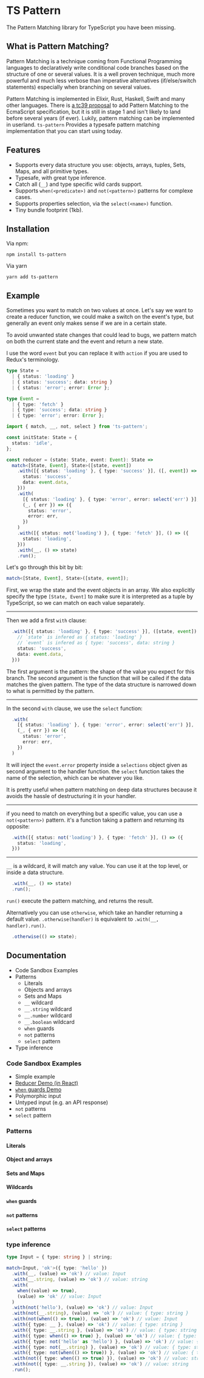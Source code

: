 # TS Pattern

The Pattern Matching library for TypeScript you have been missing.

## What is Pattern Matching?

Pattern Matching is a technique coming from Functional Programming languages to declaratively write conditional code branches based on the structure of one or several values. It is a well proven technique, much more powerful and much less verbose than imperative alternatives (if/else/switch statements) especially when branching on several values.

Pattern Matching is implemented in Elixir, Rust, Haskell, Swift and many other languages. There is [a tc39 proposal](https://github.com/tc39/proposal-pattern-matching) to add Pattern Matching to the EcmaScript specification, but it is still in stage 1 and isn't likely to land before several years (if ever). Lukily, pattern matching can be implemented in userland. `ts-pattern` Provides a typesafe pattern matching implementation that you can start using today.

## Features

- Supports every data structure you use: objects, arrays, tuples, Sets, Maps, and all primitive types.
- Typesafe, with great type inference.
- Catch all (`__`) and type specific wild cards support.
- Supports `when(<predicate>)` and `not(<pattern>)` patterns for complexe cases.
- Supports properties selection, via the `select(<name>)` function.
- Tiny bundle footprint (1kb).

## Installation

Via npm:

```
npm install ts-pattern
```

Via yarn

```
yarn add ts-pattern
```

## Example

Sometimes you want to match on two values at once. Let's say we want to
create a reducer function, we could make a switch on the event's type, but
generally an event only makes sense if we are in a certain state.

To avoid unwanted state changes that could lead to bugs, we pattern match
on both the current state and the event and return a new state.

I use the word `event` but you can replace it with `action` if you are used
to Redux's terminology.

```ts
type State =
  | { status: 'loading' }
  | { status: 'success'; data: string }
  | { status: 'error'; error: Error };

type Event =
  | { type: 'fetch' }
  | { type: 'success'; data: string }
  | { type: 'error'; error: Error };
```

```ts
import { match, __, not, select } from 'ts-pattern';

const initState: State = {
  status: 'idle',
};

const reducer = (state: State, event: Event): State =>
  match<[State, Event], State>([state, event])
    .with([{ status: 'loading' }, { type: 'success' }], ([, event]) => ({
      status: 'success',
      data: event.data,
    }))
    .with(
      [{ status: 'loading' }, { type: 'error', error: select('err') }],
      (_, { err }) => ({
        status: 'error',
        error: err,
      })
    )
    .with([{ status: not('loading') }, { type: 'fetch' }], () => ({
      status: 'loading',
    }))
    .with(__, () => state)
    .run();
```

Let's go through this bit by bit:

```ts
match<[State, Event], State>([state, event]);
```

First, we wrap the state and the event objects in an array. We also explicitly
specify the type `[State, Event]` to make sure it is interpreted as a tuple by
TypeScript, so we can match on each value separately.

---

Then we add a first `with` clause:

```ts
  .with([{ status: 'loading' }, { type: 'success' }], ([state, event]) => ({
    // `state` is infered as { status: 'loading' }
    // `event` is infered as { type: 'success', data: string }
    status: 'success',
    data: event.data,
  }))
```

The first argument is the pattern: the shape of the value
you expect for this branch.
The second argument is the function that will be called if
the data matches the given pattern.
The type of the data structure is narrowed down to
what is permitted by the pattern.

---

In the second `with` clause, we use the `select` function:

```ts
  .with(
    [{ status: 'loading' }, { type: 'error', error: select('err') }],
    (_, { err }) => ({
      status: 'error',
      error: err,
    })
  )
```

It will inject the `event.error` property inside a `selections` object given as
second argument to the handler function. the `select` function takes the name of
the selection, which can be whatever you like.

It is pretty useful when pattern matching on deep data structures because it avoids
the hassle of destructuring it in your handler.

---

if you need to match on everything but a specific value, you can use
a `not(<pattern>)` pattern. it's a function taking a pattern
and returning its opposite:

```ts
  .with([{ status: not('loading') }, { type: 'fetch' }], () => ({
    status: 'loading',
  }))
```

---

`__` is a wildcard, it will match any value.
You can use it at the top level, or inside a data structure.

```ts
  .with(__, () => state)
  .run();
```

`run()` execute the pattern matching, and returns the result.

Alternatively you can use `otherwise`, which take an handler returning
a default value. `.otherwise(handler)` is equivalent to `.with(__, handler).run()`.

```ts
  .otherwise(() => state);
```

## Documentation

- Code Sandbox Examples
- Patterns
  - Literals
  - Objects and arrays
  - Sets and Maps
  - `__` wildcard
  - `__.string` wildcard
  - `__.number` wildcard
  - `__.boolean` wildcard
  - `when` guards
  - `not` patterns
  - `select` pattern
- Type inference

### Code Sandbox Examples

- Simple example
- [Reducer Demo (in React)](https://codesandbox.io/s/ts-pattern-reducer-example-c4yuq?file=/src/App.tsx)
- [`when` guards Demo](https://codesandbox.io/s/ts-pattern-when-guard-example-0s6d8?file=/src/index.ts)
- Polymorphic input
- Untyped input (e.g. an API response)
- `not` patterns
- `select` pattern

### Patterns

#### Literals

#### Object and arrays

#### Sets and Maps

#### Wildcards

#### `when` guards

#### `not` patterns

#### `select` patterns

### type inference

```ts
type Input = { type: string } | string;

match<Input, 'ok'>({ type: 'hello' })
  .with(__, (value) => 'ok') // value: Input
  .with(__.string, (value) => 'ok') // value: string
  .with(
    when((value) => true),
    (value) => 'ok' // value: Input
  )
  .with(not('hello'), (value) => 'ok') // value: Input
  .with(not(__.string), (value) => 'ok') // value: { type: string }
  .with(not(when(() => true)), (value) => 'ok') // value: Input
  .with({ type: __ }, (value) => 'ok') // value: { type: string }
  .with({ type: __.string }, (value) => 'ok') // value: { type: string }
  .with({ type: when(() => true) }, (value) => 'ok') // value: { type: string }
  .with({ type: not('hello' as 'hello') }, (value) => 'ok') // value: { type: string }
  .with({ type: not(__.string) }, (value) => 'ok') // value: { type: string }
  .with({ type: not(when(() => true)) }, (value) => 'ok') // value: { type: string }
  .with(not({ type: when(() => true) }), (value) => 'ok') // value: string
  .with(not({ type: __.string }), (value) => 'ok') // value: string
  .run();
```
